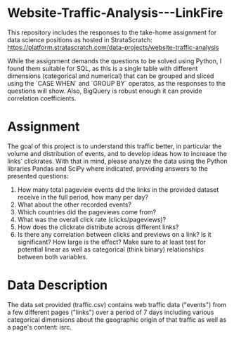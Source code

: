 # Website-Traffic-Analysis---LinkFire
This repository includes the responses to the take-home assignment for data science positions as hosted in StrataScratch: https://platform.stratascratch.com/data-projects/website-traffic-analysis

While the assignment demands the questions to be solved using Python, I found them suitable for SQL, as this is a single table with different dimensions (categorical and numerical) that can be grouped and sliced using the ´CASE WHEN´ and ´GROUP BY´ operatos, as the responses to the questions will show. Also, BigQuery is robust enough it can provide correlation coefficients.

# Assignment
The goal of this project is to understand this traffic better, in particular the volume and distribution of events, and to develop ideas how to increase the links' clickrates. With that in mind, please analyze the data using the Python libraries Pandas and SciPy where indicated, providing answers to the presented questions:

1) How many total pageview events did the links in the provided dataset receive in the full period, how many per day?
2) What about the other recorded events?
3) Which countries did the pageviews come from?
4) What was the overall click rate (clicks/pageviews)?
5) How does the clickrate distribute across different links?
6) Is there any correlation between clicks and previews on a link? Is it significant? How large is the effect? Make sure to at least test for potential linear as well as categorical (think binary) relationships between both variables.

# Data Description
The data set provided (traffic.csv) contains web traffic data ("events") from a few different pages ("links") over a period of 7 days including various categorical dimensions about the geographic origin of that traffic as well as a page's content: isrc.

